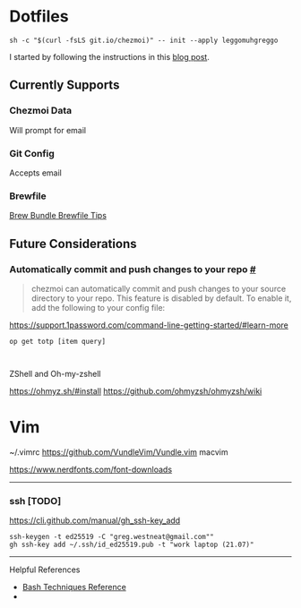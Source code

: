 # Dotfiles

```
sh -c "$(curl -fsLS git.io/chezmoi)" -- init --apply leggomuhgreggo
```

I started by following the instructions in this [blog post](https://www.moncefbelyamani.com/automating-the-setup-of-a-new-mac-with-all-your-apps-preferences-and-development-tools/).

## Currently Supports

### Chezmoi Data

Will prompt for email

### Git Config

Accepts email

### Brewfile

[Brew Bundle Brewfile Tips](https://gist.github.com/ChristopherA/a579274536aab36ea9966f301ff14f3f)

## Future Considerations

### Automatically commit and push changes to your repo [#](https://www.chezmoi.io/docs/how-to/#automatically-commit-and-push-changes-to-your-repo)

> chezmoi can automatically commit and push changes to your source directory to your repo. This feature is disabled by default. To enable it, add the following to your config file:

<!--
TODO:

- setup node
- ssh
- aliases
- VSCode

Aliases
https://github.com/renemarc/dotfiles/blob/master/dot_bash_aliases

macos
https://github.com/twpayne/dotfiles/blob/master/run_once_after_90-configure-darwin.sh.tmpl
https://github.com/mathiasbynens/dotfiles/blob/main/.macos
https://github.com/paulmillr/dotfiles/blob/master/etc/macos-settings.sh




# Reference Implementations
https://github.com/renemarc/dotfiles
https://github.com/mathiasbynens/dotfiles
https://github.com/twpayne/dotfiles/
https://github.com/Amar1729/dotfiles

# Apps to try
https://github.com/asdf-vm/asdf
https://github.com/koekeishiya/yabai



-->

https://support.1password.com/command-line-getting-started/#learn-more

```
op get totp [item query]



```

ZShell and Oh-my-zshell

https://ohmyz.sh/#install
https://github.com/ohmyzsh/ohmyzsh/wiki

# Vim

~/.vimrc
https://github.com/VundleVim/Vundle.vim
macvim

https://www.nerdfonts.com/font-downloads

---

### ssh [TODO]

https://cli.github.com/manual/gh_ssh-key_add

```
ssh-keygen -t ed25519 -C "greg.westneat@gmail.com""
gh ssh-key add ~/.ssh/id_ed25519.pub -t "work laptop (21.07)"
```

---

Helpful References

- [Bash Techniques Reference](https://linuxize.com/post/bash-check-if-file-exists/)
-
